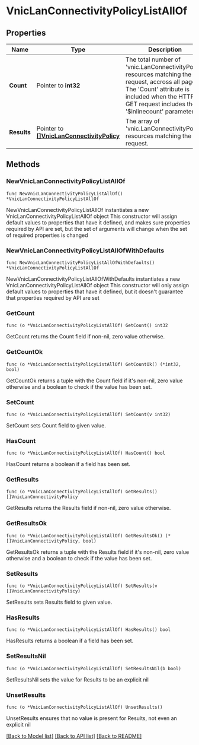 # VnicLanConnectivityPolicyListAllOf

## Properties

Name | Type | Description | Notes
------------ | ------------- | ------------- | -------------
**Count** | Pointer to **int32** | The total number of &#39;vnic.LanConnectivityPolicy&#39; resources matching the request, accross all pages. The &#39;Count&#39; attribute is included when the HTTP GET request includes the &#39;$inlinecount&#39; parameter. | [optional] 
**Results** | Pointer to [**[]VnicLanConnectivityPolicy**](VnicLanConnectivityPolicy.md) | The array of &#39;vnic.LanConnectivityPolicy&#39; resources matching the request. | [optional] 

## Methods

### NewVnicLanConnectivityPolicyListAllOf

`func NewVnicLanConnectivityPolicyListAllOf() *VnicLanConnectivityPolicyListAllOf`

NewVnicLanConnectivityPolicyListAllOf instantiates a new VnicLanConnectivityPolicyListAllOf object
This constructor will assign default values to properties that have it defined,
and makes sure properties required by API are set, but the set of arguments
will change when the set of required properties is changed

### NewVnicLanConnectivityPolicyListAllOfWithDefaults

`func NewVnicLanConnectivityPolicyListAllOfWithDefaults() *VnicLanConnectivityPolicyListAllOf`

NewVnicLanConnectivityPolicyListAllOfWithDefaults instantiates a new VnicLanConnectivityPolicyListAllOf object
This constructor will only assign default values to properties that have it defined,
but it doesn't guarantee that properties required by API are set

### GetCount

`func (o *VnicLanConnectivityPolicyListAllOf) GetCount() int32`

GetCount returns the Count field if non-nil, zero value otherwise.

### GetCountOk

`func (o *VnicLanConnectivityPolicyListAllOf) GetCountOk() (*int32, bool)`

GetCountOk returns a tuple with the Count field if it's non-nil, zero value otherwise
and a boolean to check if the value has been set.

### SetCount

`func (o *VnicLanConnectivityPolicyListAllOf) SetCount(v int32)`

SetCount sets Count field to given value.

### HasCount

`func (o *VnicLanConnectivityPolicyListAllOf) HasCount() bool`

HasCount returns a boolean if a field has been set.

### GetResults

`func (o *VnicLanConnectivityPolicyListAllOf) GetResults() []VnicLanConnectivityPolicy`

GetResults returns the Results field if non-nil, zero value otherwise.

### GetResultsOk

`func (o *VnicLanConnectivityPolicyListAllOf) GetResultsOk() (*[]VnicLanConnectivityPolicy, bool)`

GetResultsOk returns a tuple with the Results field if it's non-nil, zero value otherwise
and a boolean to check if the value has been set.

### SetResults

`func (o *VnicLanConnectivityPolicyListAllOf) SetResults(v []VnicLanConnectivityPolicy)`

SetResults sets Results field to given value.

### HasResults

`func (o *VnicLanConnectivityPolicyListAllOf) HasResults() bool`

HasResults returns a boolean if a field has been set.

### SetResultsNil

`func (o *VnicLanConnectivityPolicyListAllOf) SetResultsNil(b bool)`

 SetResultsNil sets the value for Results to be an explicit nil

### UnsetResults
`func (o *VnicLanConnectivityPolicyListAllOf) UnsetResults()`

UnsetResults ensures that no value is present for Results, not even an explicit nil

[[Back to Model list]](../README.md#documentation-for-models) [[Back to API list]](../README.md#documentation-for-api-endpoints) [[Back to README]](../README.md)


